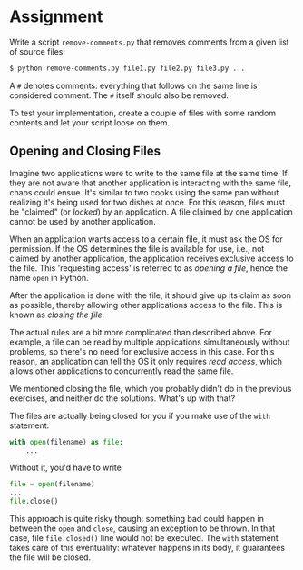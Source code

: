 # Assignment

Write a script `remove-comments.py` that removes comments from a given list of source files:

```bash
$ python remove-comments.py file1.py file2.py file3.py ...
```

A `#` denotes comments: everything that follows on the same line is considered comment.
The `#` itself should also be removed.

To test your implementation, create a couple of files with some random contents
and let your script loose on them.

## Opening and Closing Files

Imagine two applications were to write to the same file at the same time.
If they are not aware that another application is interacting
with the same file, chaos could ensue. It's similar to two cooks
using the same pan without realizing it's being used for two dishes at once.
For this reason, files must be "claimed" (or *locked*) by an application. A file claimed
by one application cannot be used by another application.

When an application wants access to a certain file,
it must ask the OS for permission. If the OS determines the file is available for use,
i.e., not claimed by another application, the application receives exclusive access
to the file. This 'requesting access' is referred to as *opening a file*, hence
the name `open` in Python.

After the application is done with the file, it should give up its
claim as soon as possible, thereby allowing other applications
access to the file. This is known as *closing the file*.

The actual rules are a bit more complicated than described above.
For example, a file can be read by multiple applications simultaneously without
problems, so there's no need for exclusive access in this case.
For this reason, an application can tell the OS it only requires
*read access*, which allows other applications to concurrently read the same file.

We mentioned closing the file, which you probably didn't do in the previous exercises,
and neither do the solutions. What's up with that?

The files are actually being closed for you if you make use of
the `with` statement:

```python
with open(filename) as file:
    ...
```

Without it, you'd have to write

```python
file = open(filename)
...
file.close()
```

This approach is quite risky though: something bad could happen
in between the `open` and `close`, causing an exception to be thrown.
In that case, file `file.closed()` line would not be executed.
The `with` statement takes care of this eventuality: whatever
happens in its body, it guarantees the file will be closed.
